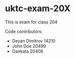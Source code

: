 # uktc-exam-20X

This is exam for class 204

Code contributors:
- Deyan Dimitrov 14210
- John Doe 20499
- Dankata 20406
